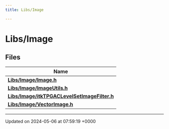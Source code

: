```yaml
---
title: Libs/Image

---
```


# Libs/Image



## Files

| Name           |
| -------------- |
| **[Libs/Image/Image.h](../Files/Image_8h.md#file-image.h)**  |
| **[Libs/Image/ImageUtils.h](../Files/ImageUtils_8h.md#file-imageutils.h)**  |
| **[Libs/Image/itkTPGACLevelSetImageFilter.h](../Files/itkTPGACLevelSetImageFilter_8h.md#file-itktpgaclevelsetimagefilter.h)**  |
| **[Libs/Image/VectorImage.h](../Files/VectorImage_8h.md#file-vectorimage.h)**  |






-------------------------------

Updated on 2024-05-06 at 07:59:19 +0000
